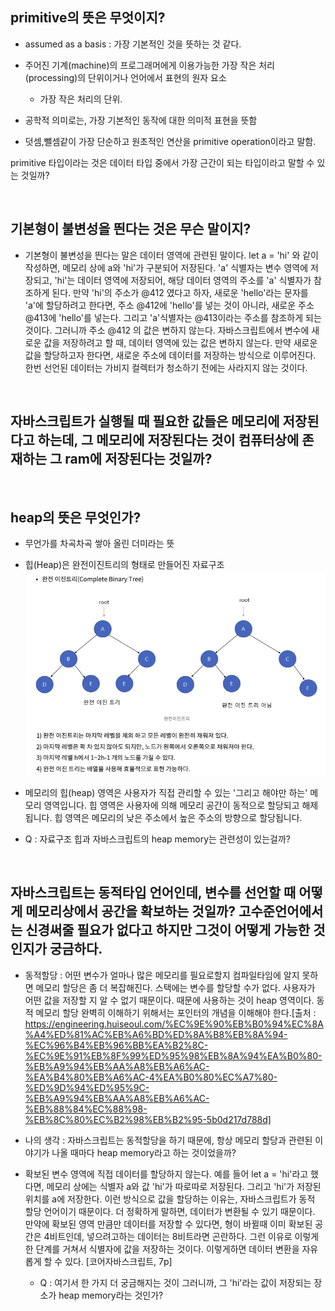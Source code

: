 ## primitive의 뜻은 무엇이지?

- assumed as a basis : 가장 기본적인 것을 뜻하는 것 같다.

- 주어진 기계(machine)의 프로그래머에게 이용가능한 가장 작은 처리(processing)의 단위이거나 언어에서 표현의 원자 요소

  - 가장 작은 처리의 단위.

- 공학적 의미로는, 가장 기본적인 동작에 대한 의미적 표현을 뜻함

- 덧셈,뺄셈같이 가장 단순하고 원초적인 연산을 primitive operation이라고 말함.

primitive 타입이라는 것은 데이터 타입 중에서 가장 근간이 되는 타입이라고 말할 수 있는 것일까?

<br>

## 기본형이 불변성을 띈다는 것은 무슨 말이지?

- 기본형이 불변성을 띈다는 말은 데이터 영역에 관련된 말이다. let a = 'hi' 와 같이 작성하면, 메모리 상에 a와 'hi'가 구분되어 저장된다. 'a' 식별자는 변수 영역에 저장되고, 'hi'는 데이터 영역에 저장되어, 해당 데이터 영역의 주소를 'a' 식별자가 참조하게 된다. 만약 'hi'의 주소가 @412 였다고 하자, 새로운 'hello'라는 문자를 'a'에 할당하려고 한다면, 주소 @412에 'hello'를 넣는 것이 아니라, 새로운 주소 @413에 'hello'를 넣는다. 그리고 'a'식별자는 @413이라는 주소를 참조하게 되는 것이다. 그러니까 주소 @412 의 값은 변하지 않는다. 자바스크립트에서 변수에 새로운 값을 저장하려고 할 때, 데이터 영역에 있는 값은 변하지 않는다. 만약 새로운 값을 할당하고자 한다면, 새로운 주소에 데이터를 저장하는 방식으로 이루어진다. 한번 선언된 데이터는 가비지 컬렉터가 청소하기 전에는 사라지지 않는 것이다.

<br>

## 자바스크립트가 실행될 때 필요한 값들은 메모리에 저장된다고 하는데, 그 메모리에 저장된다는 것이 컴퓨터상에 존재하는 그 ram에 저장된다는 것일까?

<br>

## heap의 뜻은 무엇인가?

- 무언가를 차곡차곡 쌓아 올린 더미라는 뜻
- 힙(Heap)은 완전이진트리의 형태로 만들어진 자료구조
  ![완전이진트리](./Img//%EC%8A%A4%ED%81%AC%EB%A6%B0%EC%83%B7%202022-06-11%20%EC%98%A4%ED%9B%84%209.55.22.png "완전이진트리")

- 메모리의 힙(heap) 영역은 사용자가 직접 관리할 수 있는 '그리고 해야만 하는' 메모리 영역입니다.
  힙 영역은 사용자에 의해 메모리 공간이 동적으로 할당되고 해제됩니다.
  힙 영역은 메모리의 낮은 주소에서 높은 주소의 방향으로 할당됩니다.

- Q : 자료구조 힙과 자바스크립트의 heap memory는 관련성이 있는걸까?

<br>

## 자바스크립트는 동적타입 언어인데, 변수를 선언할 때 어떻게 메모리상에서 공간을 확보하는 것일까? 고수준언어에서는 신경써줄 필요가 없다고 하지만 그것이 어떻게 가능한 것인지가 궁금하다.

- 동적할당 : 어떤 변수가 얼마나 많은 메모리를 필요로할지 컴파일타임에 알지 못하면 메모리 할당은 좀 더 복잡해진다. 스택에는 변수를 할당할 수가 없다. 사용자가 어떤 값을 저장할 지 알 수 없기 때문이다.
  때문에 사용하는 것이 heap 영역이다. 동적 메모리 할당 완벽히 이해하기 위해서는 포인터의 개념을 이해해야 한다.[출처 : https://engineering.huiseoul.com/%EC%9E%90%EB%B0%94%EC%8A%A4%ED%81%AC%EB%A6%BD%ED%8A%B8%EB%8A%94-%EC%96%B4%EB%96%BB%EA%B2%8C-%EC%9E%91%EB%8F%99%ED%95%98%EB%8A%94%EA%B0%80-%EB%A9%94%EB%AA%A8%EB%A6%AC-%EA%B4%80%EB%A6%AC-4%EA%B0%80%EC%A7%80-%ED%9D%94%ED%95%9C-%EB%A9%94%EB%AA%A8%EB%A6%AC-%EB%88%84%EC%88%98-%EB%8C%80%EC%B2%98%EB%B2%95-5b0d217d788d]

- 나의 생각 : 자바스크립트는 동적할당을 하기 때문에, 항상 메모리 할당과 관련된 이야기가 나올 때마다 heap memory라고 하는 것이었을까?

- 확보된 변수 영역에 직접 데이터를 할당하지 않는다. 예를 들어 let a = 'hi'라고 했다면, 메모리 상에는 식별자 a와 값 'hi'가 따로따로 저장된다. 그리고 'hi'가 저장된 위치를 a에 저장한다. 이런 방식으로 값을 할당하는 이유는, 자바스크립트가 동적 할당 언어이기 때문이다. 더 정확하게 말하면, 데이터가 변환될 수 있기 때문이다. 만약에 확보된 영역 만큼만 데이터를 저장할 수 있다면, 형이 바뀔때 이미 확보된 공간은 4비트인데, 넣으려고하는 데이터는 8비트라면 곤란하다. 그런 이유로 이렇게 한 단계를 거쳐서 식별자에 값을 저장하는 것이다. 이렇게하면 데이터 변환을 자유롭게 할 수 있다. [코어자바스크립트, 7p]
  - Q : 여기서 한 가지 더 궁금해지는 것이 그러니까, 그 'hi'라는 값이 저장되는 장소가 heap memory라는 것인가?
